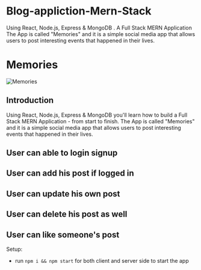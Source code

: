 # Blog-appliction-Mern-Stack
 Using React, Node.js, Express &amp; MongoDB . A Full Stack MERN Application  The App is called "Memories" and it is a simple social media app that allows users to post interesting events that happened in their lives.
# Memories

![Memories](https://i.ibb.co/Z8Y0CJv/Screenshot-2020-10-30-at-11-10-04.png)

## Introduction

Using React, Node.js, Express & MongoDB you'll learn how to build a Full Stack MERN Application - from start to finish. The App is called "Memories" and it is a simple social media app that allows users to post interesting events that happened in their lives.
## User can able to login signup
## User can add his post if logged in
## User can update his own post
## User can delete his post as well
## User can like someone's post 




Setup:
- run ```npm i && npm start``` for both client and server side to start the app
